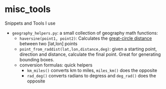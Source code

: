 # misc_tools
Snippets and Tools I use


- `geography_helpers.py`: a small collection of geography math functions:
	- `haversine(point1, point2)`: Calculates the [great-circle distance](https://en.wikipedia.org/wiki/Haversine_formula) between two [lat,lon] points
	- `point_from_raddist(lat,lon,distance,deg)`: given a starting point, direction and distance, calculate the final point. Great for generating bounding boxes.
	- conversion formulas: quick helpers
		- `km_miles()` converts km to miles, `miles_km()` does the opposite
		- `rad_deg()` converts radians to degress and `deg_rad()` does the opposite